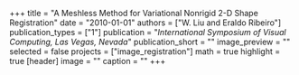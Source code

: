 +++
title = "A Meshless Method for Variational Nonrigid 2-D Shape Registration"
date = "2010-01-01"
authors = ["W. Liu and Eraldo Ribeiro"]
publication_types = ["1"]
publication = "_International Symposium of Visual Computing, Las Vegas, Nevada_"
publication_short = ""
image_preview = ""
selected = false
projects = ["image_registration"]
math = true
highlight = true
[header]
image = ""
caption = ""
+++

